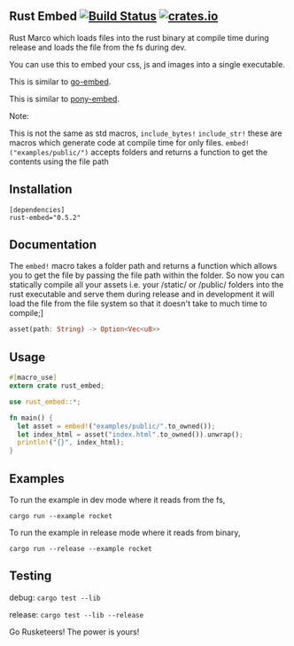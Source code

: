 ## Rust Embed [![Build Status](https://travis-ci.org/pyros2097/rust-embed.svg?branch=master)](https://travis-ci.org/pyros2097/rust-embed) [![crates.io](http://meritbadge.herokuapp.com/rust-embed)](https://crates.io/crates/rust-embed)
Rust Marco which loads files into the rust binary at compile time during release and loads the file from the fs during dev.

You can use this to embed your css, js and images into a single executable.

This is similar to [go-embed](https://github.com/pyros2097/go-embed).

This is similar to [pony-embed](https://github.com/pyros2097/pony-embed).

Note:
 
This is not the same as std macros,
`include_bytes!`
`include_str!`
these are macros which generate code at compile time for only files.
`embed!("examples/public/")` accepts folders and returns a function to get the contents using the file path

## Installation

```
[dependencies]
rust-embed="0.5.2"
```

## Documentation
The `embed!` macro takes a folder path and returns a function which allows you to get the file by passing the file path within the folder. So now you can statically compile all your assets i.e. your /static/ or /public/ folders into the rust executable and serve them during release and in development it will load the file from the file
system so that it doesn't take to much time to compile;]

```rust
asset(path: String) -> Option<Vec<u8>>
```

## Usage
```rust
#[macro_use]
extern crate rust_embed;

use rust_embed::*;

fn main() {
  let asset = embed!("examples/public/".to_owned());
  let index_html = asset("index.html".to_owned()).unwrap();
  println!("{}", index_html);
}
```

## Examples
To run the example in dev mode where it reads from the fs,

`cargo run --example rocket`

To run the example in release mode where it reads from binary,

`cargo run --release --example rocket`
## Testing
debug: `cargo test --lib`

release: `cargo test --lib --release`

Go Rusketeers!
The power is yours!
